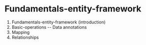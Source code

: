 # Fundamentals-entity-framework

1. Fundamentals-entity-framework (introduction)
2. Basic-operations
  -- Data annotations
3. Mapping
4. Relationships
